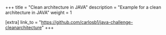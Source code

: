 +++
title = "Clean architecture in JAVA"
description = "Example for a clean architecture in JAVA"
weight = 1

[extra]
link_to = "https://github.com/carlosb1/java-challenge-cleanarchitecture"
+++

